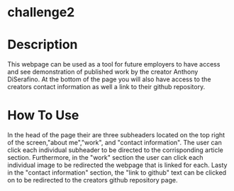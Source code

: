 # challenge2

# Description
This webpage can be used as a tool for future employers to have access and see demonstration of published work by the 
creator Anthony DiSerafino. At the bottom of the page you will also have access to the creators contact information as well a link to their github repository.

# How To Use
In the head of the page their are three subheaders located on the top right of the screen,"about me","work", and "contact information". The user can click each individual subheader to be directed to the corrisponding article section. Furthermore, in the "work" section the user can click each individual image to be redirected the webpage that is linked for each. Lasty in the "contact information" section, the "link to github" text can be clicked on to be redirected to the creators github repository page. 